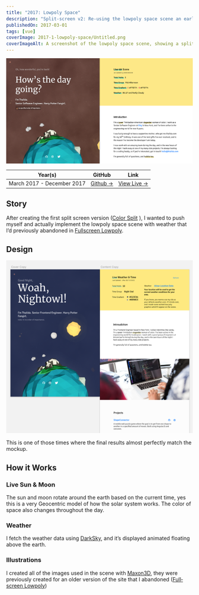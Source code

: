 ```yaml
---
title: "2017: Lowpoly Space"
description: "Split-screen v2: Re-using the lowpoly space scene an earlier version"
publishedOn: 2017-03-01
tags: [vue]
coverImage: 2017-1-lowpoly-space/Untitled.png
coverImageAlt: A screenshot of the lowpoly space scene, showing a split-screen with the sun, moon, and earth, with animated weather effects.
---
```


![Untitled](2017-1-lowpoly-space/Untitled.png)

| **Year(s)** | **GitHub** | **Link** |
| ----------- | --------- | -------- |
| March 2017 - December 2017 | [Github →](https://github.com/thalida/thalida.com/tree/v-2017-1) | [View Live →](https://2017-1.v.thalida.com) |


## Story

After creating the first split screen version ([Color Split](Color%20Split%20845cf31e264142cbb1c6977f9aa83a1d.md) ), I wanted to push myself and actually implement the lowpoly space scene with weather that I’d previously abandoned in [Full­screen Low­poly](Full%C2%ADscreen%20Low%C2%ADpoly%204f9eddf446cb4d46bbbe5bf85cad60ab.md).


## Design

![](2017-1-lowpoly-space/mock.2.png)

This is one of those times where the final results almost perfectly match the mockup.


## How it Works


### Live Sun & Moon

The sun and moon rotate around the earth based on the current time, yes this is a very Geocentric model of how the solar system works. The color of space also changes throughout the day.


### Weather

I fetch the weather data using [DarkSky](https://darksky.net/poweredby/), and it’s displayed animated floating above the earth.


### Illustrations

I created all of the images used in the scene with [Maxon3D](https://www.maxon.net/en-us/), they were previously created for an older version of the site that I abandoned ([Full­screen Low­poly](Full%C2%ADscreen%20Low%C2%ADpoly%204f9eddf446cb4d46bbbe5bf85cad60ab.md))
